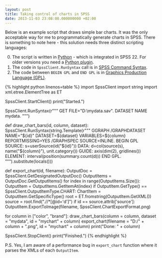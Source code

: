 ```yaml
---
layout: post
title: Taking control of charts in SPSS
date: 2013-11-03 23:08:00.000000000 +02:00
---
```

Below is an example script that draws simple bar charts.
It was the only acceptable way for me to programmatically generate charts in SPSS.
There is something to note here - this solution needs three distinct scripting languages:

0. The script is written in [Python](http://python.org) - which is integrated in SPSS 22. For older versions you need a [Python plugin](https://www.ibm.com/developerworks/community/wikis/home?lang=en#!/wiki/We70df3195ec8_4f95_9773_42e448fa9029/page/Downloads%20for%20IBM%C2%AE%20SPSS%C2%AE%20Statistics).
0. The code in `SpssClient.RunSyntax` call is in [SPSS Command Syntax](http://pic.dhe.ibm.com/infocenter/spssstat/v20r0m0/index.jsp?topic=%2Fcom.ibm.spss.statistics.help%2Fsyn_refintro_overview.htm).
0. The code between `BEGIN GPL` and `END GPL` is in [Graphics Production Language (GPL)](http://pic.dhe.ibm.com/infocenter/spssstat/v20r0m0/index.jsp?topic=%2Fcom.ibm.spss.statistics.help%2Fgpl_intro_basics.htm).

{% highlight python linenos=table %}
import SpssClient
import string
import xml.etree.ElementTree as ET

SpssClient.StartClient()
print("Started.")

SpssClient.RunSyntax(r"""
GET FILE="D:\mydata.sav".
DATASET NAME mydata.
""")

def draw_chart_bars(id, column, dataset):
    SpssClient.RunSyntax(string.Template(r"""
    GGRAPH
        /GRAPHDATASET NAME="${id}" DATASET=${dataset} VARIABLES=${column} REPORTMISSING=YES
        /GRAPHSPEC SOURCE=INLINE.
    BEGIN GPL
        SOURCE: s=userSource(id("${id}"))
        DATA: d=col(source(s), name("${column}"), unit.category())
        GUIDE: axis(dim(2), gridlines())
        ELEMENT: interval(position(summary.count(d)))
    END GPL.
    """).substitute(locals()))

def export_chart(id, filename):
    OutputDoc = SpssClient.GetDesignatedOutputDoc()
    OutputItems = OutputDoc.GetOutputItems()
    for index in range(OutputItems.Size()):
        OutputItem = OutputItems.GetItemAt(index)
        if OutputItem.GetType() == SpssClient.OutputItemType.CHART:
            ChartItem = OutputItem.GetSpecificType()
            root = ET.fromstring(OutputItem.GetXML())
            source = root.find(".//*[@id='d']")
            if id == source.attrib['source']:
                OutputItem.ExportToImage(filename, SpssClient.ChartExportFormat.png)

for column in ["color", "brand"]:
    draw_chart_bars(column = column, dataset = "mydata", id = "mychart" + column)
    export_chart(filename = "D:/" + column + ".png", id = "mychart" + column)
    print("Done: " + column)

SpssClient.StopClient()
print("Finished.")
{% endhighlight %}

P.S. Yes, I am aware of a performance bug in `export_chart` function where it parses the XMLs of each `OutputItem`.
